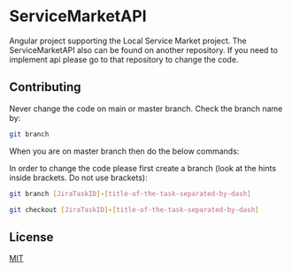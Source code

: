 # ServiceMarketAPI

Angular project supporting the Local Service Market project. The ServiceMarketAPI also can be found on another repository. If you need to implement api please go to that repository to change the code.

## Contributing
Never change the code on main or master branch. Check the branch name by:
```bash
git branch
```
When you are on master branch then do the below commands:

In order to change the code please first create a branch (look at the hints inside brackets. Do not use brackets):
```bash
git branch [JiraTaskID]-[title-of-the-task-separated-by-dash]
```
```bash
git checkout [JiraTaskID]-[title-of-the-task-separated-by-dash]
```


## License
[MIT](https://choosealicense.com/licenses/mit/)